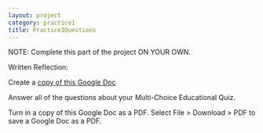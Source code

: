 ```yaml
---
layout: project
category: practice1
title: Practice1Questions
---
```


NOTE: Complete this part of the project ON YOUR OWN.

Written Reflection:

Create a [copy of this Google Doc](https://docs.google.com/document/d/1BB8P_41wooVqGAvJW9_JWM1394p5x0H8MDDH4vbAZ78/copy)

Answer all of the questions about your Multi-Choice Educational Quiz.

Turn in a copy of this Google Doc as a PDF. Select File > Download > PDF to save a Google Doc as a PDF.
